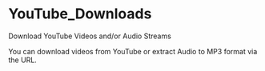 # YouTube_Downloads
Download YouTube Videos and/or Audio Streams

You can download videos from YouTube or extract Audio to MP3 format via the URL.
